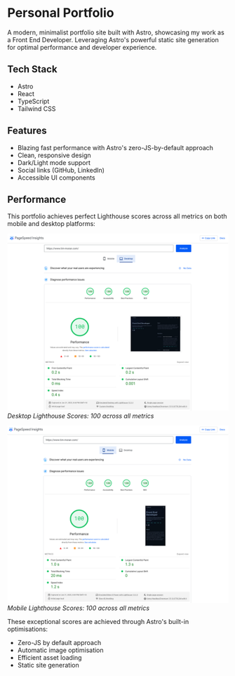 # Personal Portfolio

A modern, minimalist portfolio site built with Astro, showcasing my work as a Front End Developer. Leveraging Astro's powerful static site generation for optimal performance and developer experience.

## Tech Stack

- Astro
- React
- TypeScript
- Tailwind CSS

## Features

- Blazing fast performance with Astro's zero-JS-by-default approach
- Clean, responsive design
- Dark/Light mode support
- Social links (GitHub, LinkedIn)
- Accessible UI components

## Performance

This portfolio achieves perfect Lighthouse scores across all metrics on both mobile and desktop platforms:

![Desktop Performance](./public/page-speed-desktop.png)
_Desktop Lighthouse Scores: 100 across all metrics_

![Mobile Performance](./public/page-speed-mobile.png)
_Mobile Lighthouse Scores: 100 across all metrics_

These exceptional scores are achieved through Astro's built-in optimisations:

- Zero-JS by default approach
- Automatic image optimisation
- Efficient asset loading
- Static site generation
